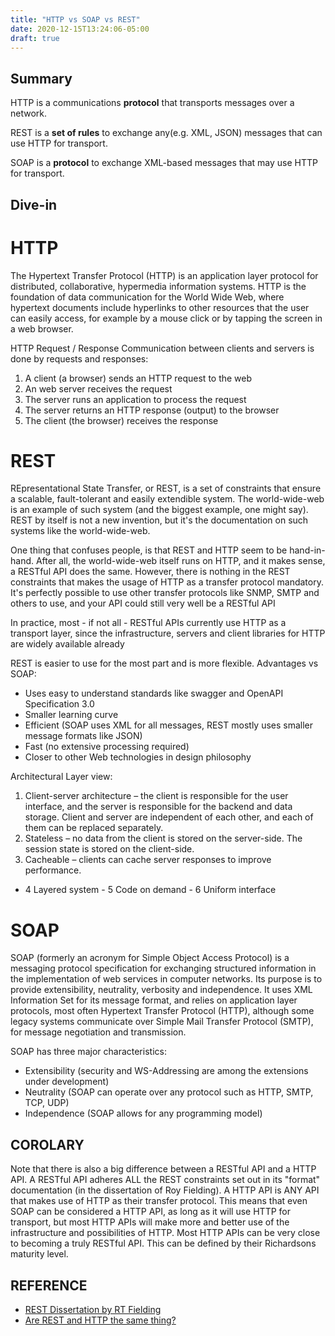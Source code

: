 ```yaml
---
title: "HTTP vs SOAP vs REST"
date: 2020-12-15T13:24:06-05:00
draft: true
---
```


## Summary

HTTP is a communications __protocol__ that transports messages over a network.

REST is a __set of rules__ to exchange any(e.g. XML, JSON) messages that can use HTTP for transport.

SOAP is a __protocol__ to exchange XML-based messages that may use HTTP for transport. 

## Dive-in

# HTTP
The Hypertext Transfer Protocol (HTTP) is an application layer protocol for distributed, collaborative, hypermedia information systems. HTTP is the foundation of data communication for the World Wide Web, where hypertext documents include hyperlinks to other resources that the user can easily access, for example by a mouse click or by tapping the screen in a web browser.

HTTP Request / Response
Communication between clients and servers is done by requests and responses:

1. A client (a browser) sends an HTTP request to the web
2. An web server receives the request
3. The server runs an application to process the request
4. The server returns an HTTP response (output) to the browser
5. The client (the browser) receives the response

# REST
REpresentational State Transfer, or REST, is a set of constraints that ensure a scalable, fault-tolerant and easily extendible system. The world-wide-web is an example of such system (and the biggest example, one might say). REST by itself is not a new invention, but it's the documentation on such systems like the world-wide-web.

One thing that confuses people, is that REST and HTTP seem to be hand-in-hand. After all, the world-wide-web itself runs on HTTP, and it makes sense, a RESTful API does the same. However, there is nothing in the REST constraints that makes the usage of HTTP as a transfer protocol mandatory. It's perfectly possible to use other transfer protocols like SNMP, SMTP and others to use, and your API could still very well be a RESTful API

In practice, most - if not all - RESTful APIs currently use HTTP as a transport layer, since the infrastructure, servers and client libraries for HTTP are widely available already

REST is easier to use for the most part and is more flexible. Advantages vs SOAP:

* Uses easy to understand standards like swagger and OpenAPI Specification 3.0
* Smaller learning curve
* Efficient (SOAP uses XML for all messages, REST mostly uses smaller message formats like JSON)
* Fast (no extensive processing required)
* Closer to other Web technologies in design philosophy

Architectural Layer view:
1. Client-server architecture – the client is responsible for the user interface, and the server is responsible for the backend and data storage. Client and server are independent of each other, and each of them can be replaced separately.
2. Stateless – no data from the client is stored on the server-side. The session state is stored on the client-side.
3. Cacheable – clients can cache server responses to improve performance.
* 4 Layered system - 5 Code on demand - 6 Uniform interface


# SOAP
SOAP (formerly an acronym for Simple Object Access Protocol) is a messaging protocol specification for exchanging structured information in the implementation of web services in computer networks. Its purpose is to provide extensibility, neutrality, verbosity and independence. It uses XML Information Set for its message format, and relies on application layer protocols, most often Hypertext Transfer Protocol (HTTP), although some legacy systems communicate over Simple Mail Transfer Protocol (SMTP), for message negotiation and transmission.

SOAP has three major characteristics:

* Extensibility (security and WS-Addressing are among the extensions under development)
* Neutrality (SOAP can operate over any protocol such as HTTP, SMTP, TCP, UDP)
* Independence (SOAP allows for any programming model)


## COROLARY
Note that there is also a big difference between a RESTful API and a HTTP API. A RESTful API adheres ALL the REST constraints set out in its "format" documentation (in the dissertation of Roy Fielding). A HTTP API is ANY API that makes use of HTTP as their transfer protocol. This means that even SOAP can be considered a HTTP API, as long as it will use HTTP for transport, but most HTTP APIs will make more and better use of the infrastructure and possibilities of HTTP. Most HTTP APIs can be very close to becoming a truly RESTful API. This can be defined by their Richardsons maturity level.


## REFERENCE
* [REST Dissertation by RT Fielding](https://www.ics.uci.edu/~fielding/pubs/dissertation/abstract.htm)
* [Are REST and HTTP the same thing?](https://restcookbook.com/Miscellaneous/rest-and-http)